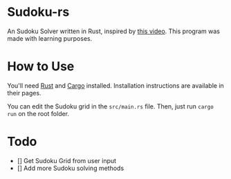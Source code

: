 # Sudoku-rs

An Sudoku Solver written in Rust, inspired by [this video](https://www.youtube.com/watch?v=G_UYXzGuqvM). This program was made with learning purposes.

# How to Use

You'll need [Rust](https://www.rust-lang.org) and [Cargo](https://doc.rust-lang.org/stable/cargo/) installed. Installation instructions are available in their pages.

You can edit the Sudoku grid in the `src/main.rs` file. Then, just run `cargo run` on the root folder. 

# Todo

- [] Get Sudoku Grid from user input
- [] Add more Sudoku solving methods